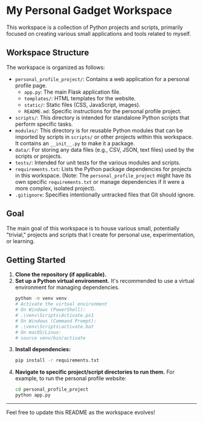 # My Personal Gadget Workspace

This workspace is a collection of Python projects and scripts, primarily focused on creating various small applications and tools related to myself.

## Workspace Structure

The workspace is organized as follows:

*   `personal_profile_project/`: Contains a web application for a personal profile page.
    *   `app.py`: The main Flask application file.
    *   `templates/`: HTML templates for the website.
    *   `static/`: Static files (CSS, JavaScript, images).
    *   `README.md`: Specific instructions for the personal profile project.
*   `scripts/`: This directory is intended for standalone Python scripts that perform specific tasks.
*   `modules/`: This directory is for reusable Python modules that can be imported by scripts in `scripts/` or other projects within this workspace. It contains an `__init__.py` to make it a package.
*   `data/`: For storing any data files (e.g., CSV, JSON, text files) used by the scripts or projects.
*   `tests/`: Intended for unit tests for the various modules and scripts.
*   `requirements.txt`: Lists the Python package dependencies for projects in this workspace. (Note: The `personal_profile_project` might have its own specific `requirements.txt` or manage dependencies if it were a more complex, isolated project).
*   `.gitignore`: Specifies intentionally untracked files that Git should ignore.

## Goal

The main goal of this workspace is to house various small, potentially "trivial," projects and scripts that I create for personal use, experimentation, or learning.

## Getting Started

1.  **Clone the repository (if applicable).**
2.  **Set up a Python virtual environment.** It's recommended to use a virtual environment for managing dependencies.
    ```bash
    python -m venv venv
    # Activate the virtual environment
    # On Windows (PowerShell):
    # .\venv\Scripts\Activate.ps1
    # On Windows (Command Prompt):
    # .\venv\Scripts\activate.bat
    # On macOS/Linux:
    # source venv/bin/activate
    ```
3.  **Install dependencies:**
    ```bash
    pip install -r requirements.txt
    ```
4.  **Navigate to specific project/script directories to run them.** For example, to run the personal profile website:
    ```bash
    cd personal_profile_project
    python app.py
    ```

---

Feel free to update this README as the workspace evolves! 